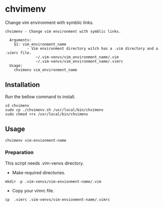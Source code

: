 # chvimenv
Change vim environment with symblic links.

```
chvimenv - Change vim environment with symblic links.

  Arguments:
    $1: vim_environment_name
          - Vim environment directory witch has a .vim directory and a .vimrc file.
              ~/.vim-venvs/vim_environment_name/.vim
              ~/.vim-venvs/vim_environment_name/.vimrc
  Usage:
    chvimenv vim_environment_name
```

## Installation
Run the bellow command to install.
```
cd chvimenv
sudo cp ./chvimenv.sh /usr/local/bin/chvimenv
sudo chmod +rx /usr/local/bin/chvimenv
```

## Usage
```
chvimenv vim-envionment-name
```

### Preparation
This scirpt needs .vim-venvs directory.

- Make required directories.
```
mkdir -p .vim-venvs/vim-envionment-name/.vim
```

- Copy your vimrc file.
```
cp  .vimrc .vim-venvs/vim-envionment-name/.vimrc
```
